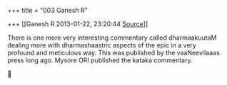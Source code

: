 +++
title = "003 Ganesh R"

+++
[[Ganesh R	2013-01-22, 23:20:44 [Source](https://groups.google.com/g/bvparishat/c/cltD6TAMDQE)]]



There is one more very interesting commentary called dharmaakuutaM  
dealing more with dharmashaastric aspects of the epic in a very  
profound and meticulous way. This was published by the vaaNeevilaaas  
press long ago. Mysore ORI published the kataka commentary.




